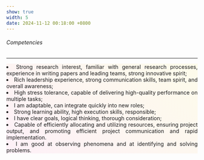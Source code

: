 ```yaml
---
show: true
width: 5
date: 2024-11-12 00:18:00 +0800
---
```


<div class="p-4" >
    <h6><i class="fa-regular fa-star fa-beat"></i> Competencies</h6>
    <hr />
    <section style="text-align: justify; background-image: linear-gradient(220.55deg, rgba(255, 237, 70, 0.1), rgba(255, 126, 199, 0.1));">
        <ul style="padding-left: 0em; list-style-position: inside;">
            <li>Strong research interest, familiar with general research processes, experience in writing papers and leading teams, strong innovative spirit;</li>
            <li>Rich leadership experience, strong communication skills, team spirit, and overall awareness;</li>
            <li>High stress tolerance, capable of delivering high-quality performance on multiple tasks; </li>
            <li>I am adaptable, can integrate quickly into new roles;</li>
            <li>Strong learning ability, high execution skills, responsible; </li>
            <li>I have clear goals, logical thinking, thorough consideration;</li>
            <li>Capable of efficiently allocating and utilizing resources, ensuring project output, and promoting efficient project communication and rapid implementation.</li>
            <li>I am good at observing phenomena and at identifying and solving problems.</li>
        </ul>
    </section>
</div>
